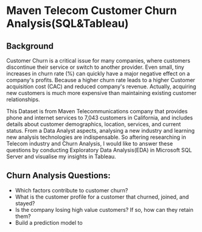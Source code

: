 # Maven Telecom Customer Churn Analysis(SQL&Tableau)
## Background

Customer Churn is a critical issue for many companies, where customers discontinue their service or switch to another provider. Even small, tiny increases in churn rate (%) can quickly have a major negative effect on a company's profits. Because a higher churn rate leads to a higher Customer acquisition cost (CAC) and reduced company's revenue. Actually, acquiring new customers is much more expensive than maintaining existing customer relationships. 

This Dataset is from Maven Telecommunications company that provides phone and internet services to 7,043 customers in California, and includes details about customer demographics, location, services, and current status. From a Data Analyst aspects, analysing a new industry and learning new analysis technologies are indispensable. So aftering researching in Telecom industry and Churn Analysis, I would like to answer these questions by conducting Exploratory Data Analysis(EDA) in Microsoft SQL Server and visualise my insights in Tableau. 

Churn Analysis Questions:
- 
- Which factors contribute to customer churn?
- What is the customer profile for a customer that churned, joined, and stayed?
- Is the company losing high value customers? If so, how can they retain them?
- Build a prediction model to 

